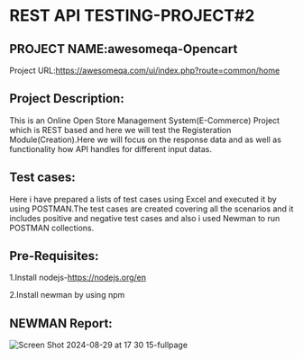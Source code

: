 # REST API TESTING-PROJECT#2

## PROJECT NAME:awesomeqa-Opencart

Project URL:https://awesomeqa.com/ui/index.php?route=common/home
## Project Description:
This is an Online Open Store Management System(E-Commerce) Project which is REST based and here we will test the Registeration Module(Creation).Here we will focus on the response data and as well as functionality how API handles for different input datas.

## Test cases:
Here i have prepared a lists of test cases using Excel and executed it by using POSTMAN.The test cases are created covering all the scenarios and it includes positive and negative test cases and also i used Newman to run POSTMAN collections.

## Pre-Requisites:

1.Install nodejs-https://nodejs.org/en

2.Install newman by using npm

## NEWMAN Report:
![Screen Shot 2024-08-29 at 17 30 15-fullpage](https://github.com/user-attachments/assets/a12ac64b-3a0f-4f82-ac70-3452f01970d1)




